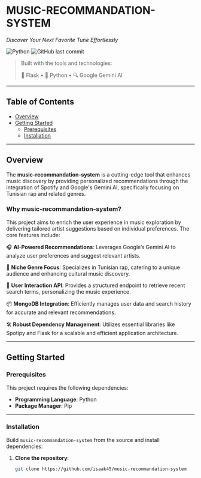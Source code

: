 # MUSIC-RECOMMANDATION-SYSTEM

*Discover Your Next Favorite Tune Effortlessly*

![Python](https://img.shields.io/badge/python-100%25-blue)
![GitHub last commit](https://img.shields.io/github/last-commit/skan45/music-recommandation-system)


> Built with the tools and technologies:
>
> 🧪 Flask • 🐍 Python • 🔍 Google Gemini AI

---

## Table of Contents

- [Overview](#overview)
- [Getting Started](#getting-started)
  - [Prerequisites](#prerequisites)
  - [Installation](#installation)
---

## Overview

The **music-recommandation-system** is a cutting-edge tool that enhances music discovery by providing personalized recommendations through the integration of Spotify and Google's Gemini AI, specifically focusing on Tunisian rap and related genres.

### Why music-recommandation-system?

This project aims to enrich the user experience in music exploration by delivering tailored artist suggestions based on individual preferences. The core features include:

🎧 **AI-Powered Recommendations**: Leverages Google’s Gemini AI to analyze user preferences and suggest relevant artists.

🎤 **Niche Genre Focus**: Specializes in Tunisian rap, catering to a unique audience and enhancing cultural music discovery.

🧠 **User Interaction API**: Provides a structured endpoint to retrieve recent search terms, personalizing the music experience.

📦 **MongoDB Integration**: Efficiently manages user data and search history for accurate and relevant recommendations.

🛠️ **Robust Dependency Management**: Utilizes essential libraries like Spotipy and Flask for a scalable and efficient application architecture.

---

## Getting Started

### Prerequisites

This project requires the following dependencies:

- **Programming Language**: Python
- **Package Manager**: Pip

---

### Installation

Build `music-recommandation-system` from the source and install dependencies:

1. **Clone the repository**:

   ```bash
   git clone https://github.com/isaak45/music-recommandation-system
